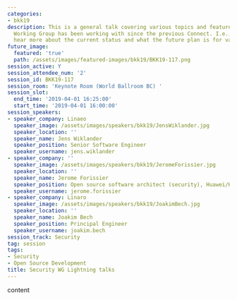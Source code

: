 ```yaml
---
categories:
- bkk19
description: This is a general talk covering various topics and features that Security
  Working Group has been working with since the previous Connect. I.e., expect to
  hear more about the current status and what the future plan is for various topics.
future_image:
  featured: 'true'
  path: /assets/images/featured-images/bkk19/BKK19-117.png
session_active: Y
session_attendee_num: '2'
session_id: BKK19-117
session_room: 'Keynote Room (World Ballroom BC) '
session_slot:
  end_time: '2019-04-01 16:25:00'
  start_time: '2019-04-01 16:00:00'
session_speakers:
- speaker_company: Linaeo
  speaker_image: /assets/images/speakers/bkk19/JensWiklander.jpg
  speaker_location: ''
  speaker_name: Jens Wiklander
  speaker_position: Senior Software Engineer
  speaker_username: jens.wiklander
- speaker_company: ''
  speaker_image: /assets/images/speakers/bkk19/JeromeForissier.jpg
  speaker_location: ''
  speaker_name: Jerome Forissier
  speaker_position: Open source software architect (security), Huawei/Hisilicon
  speaker_username: jerome.forissier
- speaker_company: Linaro
  speaker_image: /assets/images/speakers/bkk19/JoakimBech.jpg
  speaker_location: ''
  speaker_name: Joakim Bech
  speaker_position: Principal Engineer
  speaker_username: joakim.bech
session_track: Security
tag: session
tags:
- Security
- Open Source Development
title: Security WG Lightning talks
---
```


content